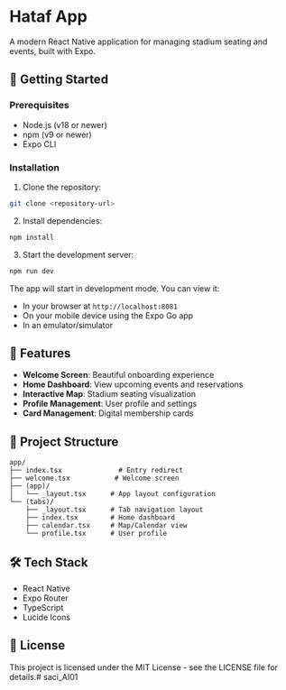 # Hataf App

A modern React Native application for managing stadium seating and events, built with Expo.

## 🚀 Getting Started

### Prerequisites

- Node.js (v18 or newer)
- npm (v9 or newer)
- Expo CLI

### Installation

1. Clone the repository:
```bash
git clone <repository-url>
```

2. Install dependencies:
```bash
npm install
```

3. Start the development server:
```bash
npm run dev
```

The app will start in development mode. You can view it:
- In your browser at `http://localhost:8081`
- On your mobile device using the Expo Go app
- In an emulator/simulator

## 📱 Features

- **Welcome Screen**: Beautiful onboarding experience
- **Home Dashboard**: View upcoming events and reservations
- **Interactive Map**: Stadium seating visualization
- **Profile Management**: User profile and settings
- **Card Management**: Digital membership cards

## 📂 Project Structure

```
app/
├── index.tsx              # Entry redirect
├── welcome.tsx           # Welcome screen
├── (app)/
│   └── _layout.tsx      # App layout configuration
└── (tabs)/
    ├── _layout.tsx      # Tab navigation layout
    ├── index.tsx        # Home dashboard
    ├── calendar.tsx     # Map/Calendar view
    └── profile.tsx      # User profile
```

## 🛠 Tech Stack

- React Native
- Expo Router
- TypeScript
- Lucide Icons

## 📄 License

This project is licensed under the MIT License - see the LICENSE file for details.#   s a c i _ A I 0 1  
 